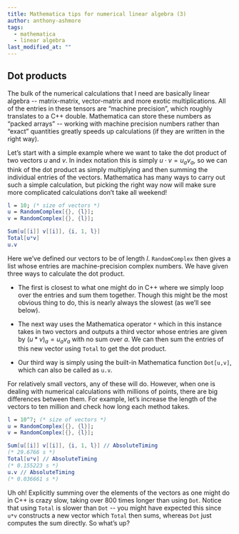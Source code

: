 ```yaml
---
title: Mathematica tips for numerical linear algebra (3)
author: anthony-ashmore
tags:
  - mathematica
  - linear algebra
last_modified_at: ""
---
```


## Dot products

<!-- excerpt start -->
The bulk of the numerical calculations that I need are basically linear algebra -- matrix-matrix, vector-matrix and more exotic multiplications. All of the entries in these tensors are “machine precision”, which roughly translates to a C++ double. Mathematica can store these numbers as “packed arrays” -- working with machine precision numbers rather than “exact” quantities greatly speeds up calculations (if they are written in the right way).
<!-- excerpt end -->

Let’s start with a simple example where we want to take the dot product of two vectors $u$ and $v$. In index notation this is simply $u \cdot v =u_a v_a$, so we can think of the dot product as simply multiplying and then summing the individual entries of the vectors. Mathematica has many ways to carry out such a simple calculation, but picking the right way now will make sure more complicated calculations don’t take all weekend!

```mathematica
l = 10; (* size of vectors *)
u = RandomComplex[{}, {l}];
v = RandomComplex[{}, {l}];

Sum[u[[i]] v[[i]], {i, 1, l}]
Total[u*v]
u.v
```

Here we’ve defined our vectors to be of length $l$. `RandomComplex` then gives a list whose entries are machine-precision complex numbers. We have given three ways to calculate the dot product.

- The first is closest to what one might do in C++ where we simply loop over the entries and sum them together. Though this might be the most obvious thing to do, this is nearly always the slowest (as we’ll see below).

- The next way uses the Mathematica operator `*` which in this instance takes in two vectors and outputs a third vector whose entries are given by $(u*v)_a = u_a v_a$  with no sum over $a$. We can then sum the entries of this new vector using `Total` to get the dot product.

- Our third way is simply using the built-in Mathematica function `Dot[u,v]`, which can also be called as `u.v`.

For relatively small vectors, any of these will do. However, when one is dealing with numerical calculations with millions of points, there are big differences between them. For example, let’s increase the length of the vectors to ten million and check how long each method takes.

```mathematica
l = 10^7; (* size of vectors *)
u = RandomComplex[{}, {l}];
v = RandomComplex[{}, {l}];

Sum[u[[i]] v[[i]], {i, 1, l}] // AbsoluteTiming
(* 29.6766 s *)
Total[u*v] // AbsoluteTiming
(* 0.155223 s *)
u.v // AbsoluteTiming
(* 0.036661 s *)
```

Uh oh! Explicitly summing over the elements of the vectors as one might do in C++ is crazy slow, taking over 800 times longer than using `Dot`. Notice that using `Total` is slower than `Dot` -- you might have expected this since `u*v` constructs a new vector which `Total` then sums, whereas `Dot` just computes the sum directly. So what’s up?
